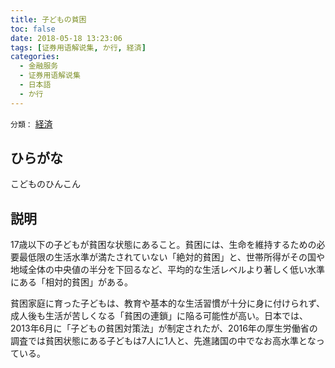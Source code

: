 ```yaml
---
title: 子どもの貧困
toc: false
date: 2018-05-18 13:23:06
tags: [证券用语解说集, か行, 経済]
categories:
  - 金融服务
  - 证券用语解说集
  - 日本語
  - か行
---
```


`分類：` [経済](/tags/経済/)

## ひらがな

こどものひんこん

## 説明

17歳以下の子どもが貧困な状態にあること。貧困には、生命を維持するための必要最低限の生活水準が満たされていない「絶対的貧困」と、世帯所得がその国や地域全体の中央値の半分を下回るなど、平均的な生活レベルより著しく低い水準にある「相対的貧困」がある。

貧困家庭に育った子どもは、教育や基本的な生活習慣が十分に身に付けられず、成人後も生活が苦しくなる「貧困の連鎖」に陥る可能性が高い。日本では、2013年6月に「子どもの貧困対策法」が制定されたが、2016年の厚生労働省の調査では貧困状態にある子どもは7人に1人と、先進諸国の中でなお高水準となっている。
